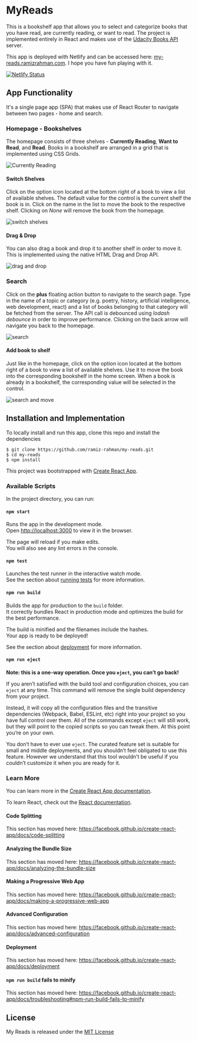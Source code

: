 # MyReads

This is a bookshelf app that allows you to select and categorize books that you have read, are currently reading, or want to read. The project is implemented entirely in React and makes use of the [Udacity Books API](https://reactnd-books-api.udacity.com) server.

This app is deployed with Netlify and can be accessed here: [my-reads.ramizrahman.com](https://my-reads.ramizrahman.com/). I hope you have fun playing with it.

[![Netlify Status](https://api.netlify.com/api/v1/badges/4a6d4020-64f6-4394-9afa-80e3ae7817a5/deploy-status)](https://app.netlify.com/sites/ramizrahman-myreads/deploys)

## App Functionality

It's a single page app (SPA) that makes use of React Router to navigate between two pages - home and search.

### Homepage - Bookshelves

The homepage consists of three shelves - **Currently Reading**, **Want to Read**, and **Read**. Books in a bookshelf are arranged in a grid that is implemented using CSS Grids.

![Currently Reading](https://i.imgur.com/qxpNNsi.png)

#### Switch Shelves

Click on the option icon located at the bottom right of a book to view a list of available shelves. The default value for the control is the current shelf the book is in. Click on the name in the list to move the book to the respective shelf. Clicking on _None_ will remove the book from the homepage.

![switch shelves](https://i.imgur.com/rCkCv8N.png)

#### Drag & Drop

You can also drag a book and drop it to another shelf in order to move it. This is implemented using the native HTML Drag and Drop API.

![drag and drop](dnd.gif)

### Search

Click on the **plus** floating action button to navigate to the search page. Type in the name of a topic or category (e.g. poetry, history, artificial intelligence, web development, react) and a list of books belonging to that category will be fetched from the server. The API call is debounced using _lodash debounce_ in order to improve performance. Clicking on the back arrow will navigate you back to the homepage.

![search](https://i.imgur.com/SS5CaKX.png)

#### Add book to shelf

Just like in the homepage, click on the option icon located at the bottom right of a book to view a list of available shelves. Use it to move the book into the corresponding bookshelf in the home screen. When a book is already in a bookshelf, the corresponding value will be selected in the control.

![search and move](search_and_move.gif)

## Installation and Implementation

To locally install and run this app, clone this repo and install the dependencies

```
$ git clone https://github.com/ramiz-rahman/my-reads.git
$ cd my-reads
$ npm install
```

This project was bootstrapped with [Create React App](https://github.com/facebook/create-react-app).

### Available Scripts

In the project directory, you can run:

#### `npm start`

Runs the app in the development mode.<br>
Open [http://localhost:3000](http://localhost:3000) to view it in the browser.

The page will reload if you make edits.<br>
You will also see any lint errors in the console.

#### `npm test`

Launches the test runner in the interactive watch mode.<br>
See the section about [running tests](https://facebook.github.io/create-react-app/docs/running-tests) for more information.

#### `npm run build`

Builds the app for production to the `build` folder.<br>
It correctly bundles React in production mode and optimizes the build for the best performance.

The build is minified and the filenames include the hashes.<br>
Your app is ready to be deployed!

See the section about [deployment](https://facebook.github.io/create-react-app/docs/deployment) for more information.

#### `npm run eject`

**Note: this is a one-way operation. Once you `eject`, you can’t go back!**

If you aren’t satisfied with the build tool and configuration choices, you can `eject` at any time. This command will remove the single build dependency from your project.

Instead, it will copy all the configuration files and the transitive dependencies (Webpack, Babel, ESLint, etc) right into your project so you have full control over them. All of the commands except `eject` will still work, but they will point to the copied scripts so you can tweak them. At this point you’re on your own.

You don’t have to ever use `eject`. The curated feature set is suitable for small and middle deployments, and you shouldn’t feel obligated to use this feature. However we understand that this tool wouldn’t be useful if you couldn’t customize it when you are ready for it.

### Learn More

You can learn more in the [Create React App documentation](https://facebook.github.io/create-react-app/docs/getting-started).

To learn React, check out the [React documentation](https://reactjs.org/).

#### Code Splitting

This section has moved here: https://facebook.github.io/create-react-app/docs/code-splitting

#### Analyzing the Bundle Size

This section has moved here: https://facebook.github.io/create-react-app/docs/analyzing-the-bundle-size

#### Making a Progressive Web App

This section has moved here: https://facebook.github.io/create-react-app/docs/making-a-progressive-web-app

#### Advanced Configuration

This section has moved here: https://facebook.github.io/create-react-app/docs/advanced-configuration

#### Deployment

This section has moved here: https://facebook.github.io/create-react-app/docs/deployment

#### `npm run build` fails to minify

This section has moved here: https://facebook.github.io/create-react-app/docs/troubleshooting#npm-run-build-fails-to-minify

## License

My Reads is released under the [MIT License](https://choosealicense.com/licenses/mit/)
